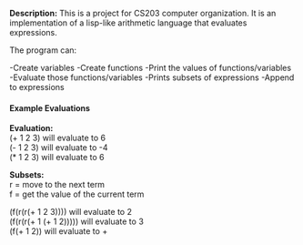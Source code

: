 <b>Description:</b> This is a project for CS203 computer organization. It is an implementation of a lisp-like arithmetic language that evaluates expressions.

The program can:

-Create variables
-Create functions
-Print the values of functions/variables
-Evaluate those functions/variables
-Prints subsets of expressions
-Append to expressions

<h4>Example Evaluations</h4>

<b>Evaluation:</b><br>
(+ 1 2 3) will evaluate to 6<br>
(- 1 2 3) will evaluate to -4<br>
(\* 1 2 3) will evaluate to 6<br>

<b>Subsets:</b><br>
r = move to the next term<br>
f = get the value of the current term<br>


(f(r(r(+ 1 2 3)))) will evaluate to 2<br>
(f(r(r(+ 1 (+ 1 2))))) will evaluate to 3<br>
(f(+ 1 2)) will evaluate to +<br>



